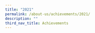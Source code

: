 ```yaml
---
title: "2021"
permalink: /about-us/achievements/2021/
description: ""
third_nav_title: Achievements
---
```

